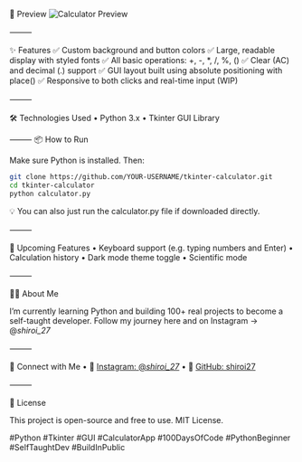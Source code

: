 📸 Preview
![Calculator Preview](https://github.com/user-attachments/assets/0db710e5-e333-4e3f-8b29-974ec35a3ee3)

⸻

✨ Features
✅ Custom background and button colors
✅ Large, readable display with styled fonts
✅ All basic operations: +, -, *, /, %, ()
✅ Clear (AC) and decimal (.) support
✅ GUI layout built using absolute positioning with place()
✅ Responsive to both clicks and real-time input (WIP)

⸻

🛠️ Technologies Used
	•	Python 3.x
	•	Tkinter GUI Library

⸻
 📦 How to Run

Make sure Python is installed. Then:

```bash
git clone https://github.com/YOUR-USERNAME/tkinter-calculator.git
cd tkinter-calculator
python calculator.py
```

💡 You can also just run the calculator.py file if downloaded directly.

⸻

🔮 Upcoming Features
	•	Keyboard support (e.g. typing numbers and Enter)
	•	Calculation history
	•	Dark mode theme toggle
	•	Scientific mode

 
⸻

👨‍💻 About Me

I’m currently learning Python and building 100+ real projects to become a self-taught developer.
Follow my journey here and on Instagram → @_shiroi_27_


⸻

📢 Connect with Me
	• 🐍 [Instagram: @_shiroi_27_](https://instagram.com/_shiroi_27_)
        • 💼 [GitHub: shiroi27](https://github.com/shiroi27)
  
⸻

📜 License

This project is open-source and free to use. MIT License.

#Python #Tkinter #GUI #CalculatorApp #100DaysOfCode #PythonBeginner #SelfTaughtDev #BuildInPublic
